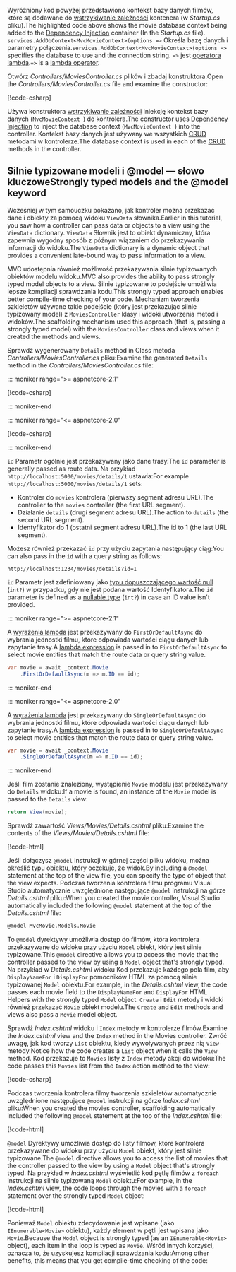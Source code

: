 <span data-ttu-id="f0d03-101">Wyróżniony kod powyżej przedstawiono kontekst bazy danych filmów, które są dodawane do [wstrzykiwanie zależności](xref:fundamentals/dependency-injection) kontenera (w *Startup.cs* pliku).</span><span class="sxs-lookup"><span data-stu-id="f0d03-101">The highlighted code above shows the movie database context being added to the [Dependency Injection](xref:fundamentals/dependency-injection) container (In the *Startup.cs* file).</span></span> <span data-ttu-id="f0d03-102">`services.AddDbContext<MvcMovieContext>(options =>` Określa bazę danych i parametry połączenia.</span><span class="sxs-lookup"><span data-stu-id="f0d03-102">`services.AddDbContext<MvcMovieContext>(options =>` specifies the database to use and the connection string.</span></span> <span data-ttu-id="f0d03-103">`=>` jest [operatora lambda](/dotnet/articles/csharp/language-reference/operators/lambda-operator).</span><span class="sxs-lookup"><span data-stu-id="f0d03-103">`=>` is a [lambda operator](/dotnet/articles/csharp/language-reference/operators/lambda-operator).</span></span>

<span data-ttu-id="f0d03-104">Otwórz *Controllers/MoviesController.cs* plików i zbadaj konstruktora:</span><span class="sxs-lookup"><span data-stu-id="f0d03-104">Open the *Controllers/MoviesController.cs* file and examine the constructor:</span></span>

<!-- l.. Make copy of Movies controller because we comment out the initial index method and update it later  -->

[!code-csharp[](~/tutorials/first-mvc-app/start-mvc/sample/MvcMovie/Controllers/MC1.cs?name=snippet_1)] 

<span data-ttu-id="f0d03-105">Używa konstruktora [wstrzykiwanie zależności](xref:fundamentals/dependency-injection) iniekcję kontekst bazy danych (`MvcMovieContext `) do kontrolera.</span><span class="sxs-lookup"><span data-stu-id="f0d03-105">The constructor uses [Dependency Injection](xref:fundamentals/dependency-injection) to inject the database context (`MvcMovieContext `) into the controller.</span></span> <span data-ttu-id="f0d03-106">Kontekst bazy danych jest używany we wszystkich [CRUD](https://wikipedia.org/wiki/Create,_read,_update_and_delete) metodami w kontrolerze.</span><span class="sxs-lookup"><span data-stu-id="f0d03-106">The database context is used in each of the [CRUD](https://wikipedia.org/wiki/Create,_read,_update_and_delete) methods in the controller.</span></span>

<a name="strongly-typed-models-keyword-label"></a>
<a name="strongly-typed-models-and-the--keyword"></a>

## <a name="strongly-typed-models-and-the-model-keyword"></a><span data-ttu-id="f0d03-107">Silnie typizowane modeli i @model — słowo kluczowe</span><span class="sxs-lookup"><span data-stu-id="f0d03-107">Strongly typed models and the @model keyword</span></span>

<span data-ttu-id="f0d03-108">Wcześniej w tym samouczku pokazano, jak kontroler można przekazać dane i obiekty za pomocą widoku `ViewData` słownika.</span><span class="sxs-lookup"><span data-stu-id="f0d03-108">Earlier in this tutorial, you saw how a controller can pass data or objects to a view using the `ViewData` dictionary.</span></span> <span data-ttu-id="f0d03-109">`ViewData` Słownik jest to obiekt dynamiczny, która zapewnia wygodny sposób z późnym wiązaniem do przekazywania informacji do widoku.</span><span class="sxs-lookup"><span data-stu-id="f0d03-109">The `ViewData` dictionary is a dynamic object that provides a convenient late-bound way to pass information to a view.</span></span>

<span data-ttu-id="f0d03-110">MVC udostępnia również możliwość przekazywania silnie typizowanych obiektów modelu widoku.</span><span class="sxs-lookup"><span data-stu-id="f0d03-110">MVC also provides the ability to pass strongly typed model objects to a view.</span></span> <span data-ttu-id="f0d03-111">Silnie typizowane to podejście umożliwia lepsze kompilacji sprawdzania kodu.</span><span class="sxs-lookup"><span data-stu-id="f0d03-111">This strongly typed approach enables better compile-time checking of your code.</span></span> <span data-ttu-id="f0d03-112">Mechanizm tworzenia szkieletów używane takie podejście (który jest przekazując silnie typizowany model) z `MoviesController` klasy i widoki utworzenia metod i widoków.</span><span class="sxs-lookup"><span data-stu-id="f0d03-112">The scaffolding mechanism used this approach (that is, passing a strongly typed model) with the `MoviesController` class and views when it created the methods and views.</span></span>

<span data-ttu-id="f0d03-113">Sprawdź wygenerowany `Details` method in Class metoda *Controllers/MoviesController.cs* pliku:</span><span class="sxs-lookup"><span data-stu-id="f0d03-113">Examine the generated `Details` method in the *Controllers/MoviesController.cs* file:</span></span>

::: moniker range=">= aspnetcore-2.1"

[!code-csharp[](~/tutorials/first-mvc-app/start-mvc/sample/MvcMovie21/Controllers/MoviesController.cs?name=snippet_details)]

::: moniker-end

::: moniker range="<= aspnetcore-2.0"

[!code-csharp[](~/tutorials/first-mvc-app/start-mvc/sample/MvcMovie/Controllers/MoviesController.cs?name=snippet_details)]

::: moniker-end


<span data-ttu-id="f0d03-114">`id` Parametr ogólnie jest przekazywany jako dane trasy.</span><span class="sxs-lookup"><span data-stu-id="f0d03-114">The `id` parameter is generally passed as route data.</span></span> <span data-ttu-id="f0d03-115">Na przykład `http://localhost:5000/movies/details/1` ustawia:</span><span class="sxs-lookup"><span data-stu-id="f0d03-115">For example `http://localhost:5000/movies/details/1` sets:</span></span>

* <span data-ttu-id="f0d03-116">Kontroler do `movies` kontrolera (pierwszy segment adresu URL).</span><span class="sxs-lookup"><span data-stu-id="f0d03-116">The controller to the `movies` controller (the first URL segment).</span></span>
* <span data-ttu-id="f0d03-117">Działanie `details` (drugi segment adresu URL).</span><span class="sxs-lookup"><span data-stu-id="f0d03-117">The action to `details` (the second URL segment).</span></span>
* <span data-ttu-id="f0d03-118">Identyfikator do 1 (ostatni segment adresu URL).</span><span class="sxs-lookup"><span data-stu-id="f0d03-118">The id to 1 (the last URL segment).</span></span>

<span data-ttu-id="f0d03-119">Możesz również przekazać `id` przy użyciu zapytania następujący ciąg:</span><span class="sxs-lookup"><span data-stu-id="f0d03-119">You can also pass in the `id` with a query string as follows:</span></span>

`http://localhost:1234/movies/details?id=1`

<span data-ttu-id="f0d03-120">`id` Parametr jest zdefiniowany jako [typu dopuszczającego wartość null](/dotnet/csharp/programming-guide/nullable-types/index) (`int?`) w przypadku, gdy nie jest podana wartość Identyfikatora.</span><span class="sxs-lookup"><span data-stu-id="f0d03-120">The `id` parameter is defined as a [nullable type](/dotnet/csharp/programming-guide/nullable-types/index) (`int?`) in case an ID value isn't provided.</span></span>



::: moniker range=">= aspnetcore-2.1"

<span data-ttu-id="f0d03-121">A [wyrażenia lambda](/dotnet/articles/csharp/programming-guide/statements-expressions-operators/lambda-expressions) jest przekazywany do `FirstOrDefaultAsync` do wybrania jednostki filmu, które odpowiada wartości ciągu danych lub zapytanie trasy.</span><span class="sxs-lookup"><span data-stu-id="f0d03-121">A [lambda expression](/dotnet/articles/csharp/programming-guide/statements-expressions-operators/lambda-expressions) is passed in to `FirstOrDefaultAsync` to select movie entities that match the route data or query string value.</span></span>

```csharp
var movie = await _context.Movie
    .FirstOrDefaultAsync(m => m.ID == id);
```

::: moniker-end

::: moniker range="<= aspnetcore-2.0"

<span data-ttu-id="f0d03-122">A [wyrażenia lambda](/dotnet/articles/csharp/programming-guide/statements-expressions-operators/lambda-expressions) jest przekazywany do `SingleOrDefaultAsync` do wybrania jednostki filmu, które odpowiada wartości ciągu danych lub zapytanie trasy.</span><span class="sxs-lookup"><span data-stu-id="f0d03-122">A [lambda expression](/dotnet/articles/csharp/programming-guide/statements-expressions-operators/lambda-expressions) is passed in to `SingleOrDefaultAsync` to select movie entities that match the route data or query string value.</span></span>

```csharp
var movie = await _context.Movie
    .SingleOrDefaultAsync(m => m.ID == id);
```

::: moniker-end



<span data-ttu-id="f0d03-123">Jeśli film zostanie znaleziony, wystąpienie `Movie` modelu jest przekazywany do `Details` widoku:</span><span class="sxs-lookup"><span data-stu-id="f0d03-123">If a movie is found, an instance of the `Movie` model is passed to the `Details` view:</span></span>

```csharp
return View(movie);
   ```

<span data-ttu-id="f0d03-124">Sprawdź zawartość *Views/Movies/Details.cshtml* pliku:</span><span class="sxs-lookup"><span data-stu-id="f0d03-124">Examine the contents of the *Views/Movies/Details.cshtml* file:</span></span>

[!code-html[](~/tutorials/first-mvc-app/start-mvc/sample/MvcMovie/Views/Movies/DetailsOriginal.cshtml)]

<span data-ttu-id="f0d03-125">Jeśli dołączysz `@model` instrukcji w górnej części pliku widoku, można określić typu obiektu, który oczekuje, że widok.</span><span class="sxs-lookup"><span data-stu-id="f0d03-125">By including a `@model` statement at the top of the view file, you can specify the type of object that the view expects.</span></span> <span data-ttu-id="f0d03-126">Podczas tworzenia kontrolera filmu programu Visual Studio automatycznie uwzględnione następujące `@model` instrukcji na górze *Details.cshtml* pliku:</span><span class="sxs-lookup"><span data-stu-id="f0d03-126">When you created the movie controller, Visual Studio automatically included the following `@model` statement at the top of the *Details.cshtml* file:</span></span>

```HTML
@model MvcMovie.Models.Movie
   ```

<span data-ttu-id="f0d03-127">To `@model` dyrektywy umożliwia dostęp do filmów, która kontrolera przekazywane do widoku przy użyciu `Model` obiekt, który jest silnie typizowane.</span><span class="sxs-lookup"><span data-stu-id="f0d03-127">This `@model` directive allows you to access the movie that the controller passed to the view by using a `Model` object that's strongly typed.</span></span> <span data-ttu-id="f0d03-128">Na przykład w *Details.cshtml* widoku Kod przekazuje każdego pola film, aby `DisplayNameFor` i `DisplayFor` pomocników HTML za pomocą silnie typizowanej `Model` obiektu.</span><span class="sxs-lookup"><span data-stu-id="f0d03-128">For example, in the *Details.cshtml* view, the code passes each movie field to the `DisplayNameFor` and `DisplayFor` HTML Helpers with the strongly typed `Model` object.</span></span> <span data-ttu-id="f0d03-129">`Create` i `Edit` metody i widoki również przekazać `Movie` obiekt modelu.</span><span class="sxs-lookup"><span data-stu-id="f0d03-129">The `Create` and `Edit` methods and views also pass a `Movie` model object.</span></span>

<span data-ttu-id="f0d03-130">Sprawdź *Index.cshtml* widoku i `Index` metody w kontrolerze filmów.</span><span class="sxs-lookup"><span data-stu-id="f0d03-130">Examine the *Index.cshtml* view and the `Index` method in the Movies controller.</span></span> <span data-ttu-id="f0d03-131">Zwróć uwagę, jak kod tworzy `List` obiektu, kiedy wywoływanych przez nią `View` metody.</span><span class="sxs-lookup"><span data-stu-id="f0d03-131">Notice how the code creates a `List` object when it calls the `View` method.</span></span> <span data-ttu-id="f0d03-132">Kod przekazuje to `Movies` listy z `Index` metody akcji do widoku:</span><span class="sxs-lookup"><span data-stu-id="f0d03-132">The code passes this `Movies` list from the `Index` action method to the view:</span></span>

[!code-csharp[](~/tutorials/first-mvc-app/start-mvc/sample/MvcMovie/Controllers/MC1.cs?name=snippet_index)]

<span data-ttu-id="f0d03-133">Podczas tworzenia kontrolera filmy tworzenia szkieletów automatycznie uwzględnione następujące `@model` instrukcji na górze *Index.cshtml* pliku:</span><span class="sxs-lookup"><span data-stu-id="f0d03-133">When you created the movies controller, scaffolding automatically included the following `@model` statement at the top of the *Index.cshtml* file:</span></span>

<!-- Copy Index.cshtml to IndexOriginal.cshtml -->

[!code-html[](~/tutorials/first-mvc-app/start-mvc/sample/MvcMovie/Views/Movies/IndexOriginal.cshtml?range=1)]

<span data-ttu-id="f0d03-134">`@model` Dyrektywy umożliwia dostęp do listy filmów, które kontrolera przekazywane do widoku przy użyciu `Model` obiekt, który jest silnie typizowane.</span><span class="sxs-lookup"><span data-stu-id="f0d03-134">The `@model` directive allows you to access the list of movies that the controller passed to the view by using a `Model` object that's strongly typed.</span></span> <span data-ttu-id="f0d03-135">Na przykład w *Index.cshtml* wyświetlić kod pętlę filmów z `foreach` instrukcji na silnie typizowaną `Model` obiektu:</span><span class="sxs-lookup"><span data-stu-id="f0d03-135">For example, in the *Index.cshtml* view, the code loops through the movies with a `foreach` statement over the strongly typed `Model` object:</span></span>

[!code-html[](~/tutorials/first-mvc-app/start-mvc/sample/MvcMovie/Views/Movies/IndexOriginal.cshtml?highlight=1,31,34,37,40,43,46-48)]

<span data-ttu-id="f0d03-136">Ponieważ `Model` obiektu zdecydowanie jest wpisane (jako `IEnumerable<Movie>` obiektu), każdy element w pętli jest wpisana jako `Movie`.</span><span class="sxs-lookup"><span data-stu-id="f0d03-136">Because the `Model` object is strongly typed (as an `IEnumerable<Movie>` object), each item in the loop is typed as `Movie`.</span></span> <span data-ttu-id="f0d03-137">Wśród innych korzyści, oznacza to, że uzyskujesz kompilacji sprawdzania kodu:</span><span class="sxs-lookup"><span data-stu-id="f0d03-137">Among other benefits, this means that you get compile-time checking of the code:</span></span>
